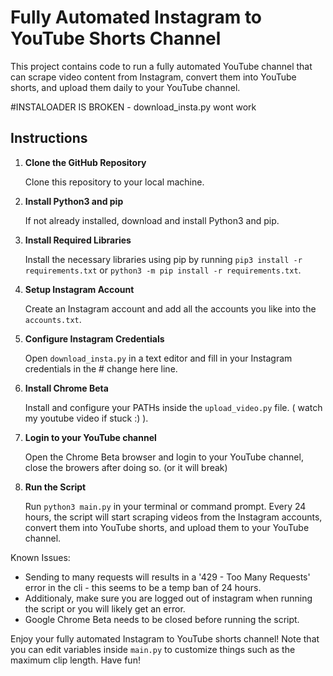 # Fully Automated Instagram to YouTube Shorts Channel

This project contains code to run a fully automated YouTube channel that can scrape video content from Instagram, convert them into YouTube shorts, and upload them daily to your YouTube channel.

#INSTALOADER IS BROKEN - download_insta.py wont work

## Instructions

1. **Clone the GitHub Repository**

   Clone this repository to your local machine.

2. **Install Python3 and pip**

   If not already installed, download and install Python3 and pip.

3. **Install Required Libraries**

   Install the necessary libraries using pip by running `pip3 install -r requirements.txt` or `python3 -m pip install -r requirements.txt`.

4. **Setup Instagram Account**

   Create an Instagram account and add all the accounts you like into the `accounts.txt`.

5. **Configure Instagram Credentials**

   Open `download_insta.py` in a text editor and fill in your Instagram credentials in the # change here line.
   
7. **Install Chrome Beta**

   Install and configure your PATHs inside the `upload_video.py` file. ( watch my youtube video if stuck :) ).

8. **Login to your YouTube channel**

   Open the Chrome Beta browser and login to your YouTube channel, close the browers after doing so. (or it will break)

9. **Run the Script**

   Run `python3 main.py` in your terminal or command prompt. Every 24 hours, the script will start scraping videos from the Instagram accounts, convert them into YouTube shorts, and upload them to your YouTube channel.

Known Issues: 
- Sending to many requests will results in a '429 - Too Many Requests' error in the cli - this seems to be a temp ban of 24 hours.
- Additionaly, make sure you are logged out of instagram when running the script or you will likely get an error.
- Google Chrome Beta needs to be closed before running the script.

Enjoy your fully automated Instagram to YouTube shorts channel! Note that you can edit variables inside `main.py` to customize things such as the maximum clip length. Have fun!
